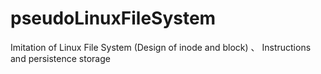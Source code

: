 # pseudoLinuxFileSystem
Imitation of Linux File System (Design of inode and block) 、 Instructions and persistence storage
